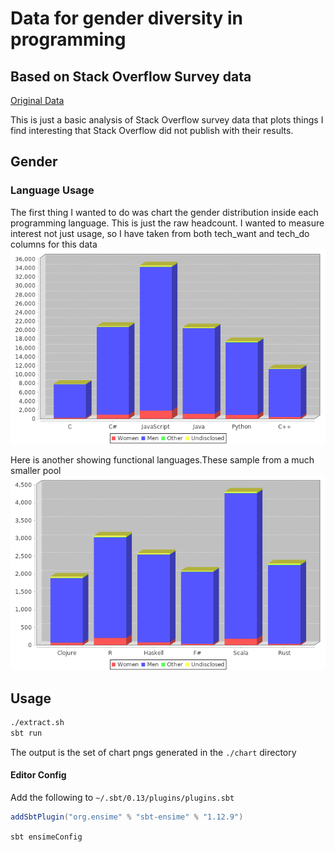 # Data for gender diversity in programming
## Based on Stack Overflow Survey data
[Original Data](http://stackoverflow.com/insights/survey)

This is just a basic analysis of Stack Overflow survey data that plots things I find interesting that Stack Overflow did not publish with their results.

## Gender

### Language Usage

The first thing I wanted to do was chart the gender distribution inside each programming language. This is just the raw headcount. I wanted to measure interest not just usage, so I have taken from both tech_want and tech_do columns for this data
![Chart](./charts/languageGenderDistribution.png)

Here is another showing functional languages.These sample from a much smaller pool
![Chart](./charts/functionalLanguageGenderDistribution.png)



## Usage

```sh
./extract.sh
sbt run
```

The output is the set of chart pngs generated in the `./chart` directory


#### Editor Config

Add the following to `~/.sbt/0.13/plugins/plugins.sbt`

```scala
addSbtPlugin("org.ensime" % "sbt-ensime" % "1.12.9")
```



`sbt ensimeConfig`